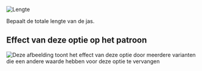 ![Lengte](length.svg)

Bepaalt de totale lengte van de jas.

## Effect van deze optie op het patroon

![Deze afbeelding toont het effect van deze optie door meerdere varianten die een andere waarde hebben voor deze optie te vervangen](carlton_length_sample.svg "Effect van deze optie op het patroon")
